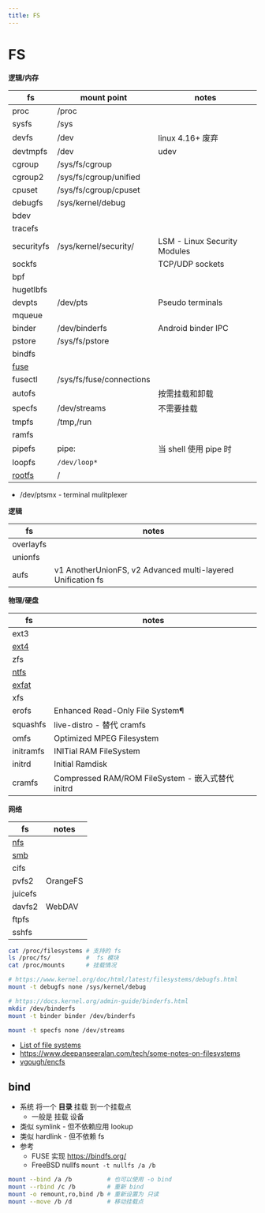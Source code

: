 ```yaml
---
title: FS
---
```


# FS

**逻辑/内存**

| fs         | mount point              | notes                        |
| ---------- | ------------------------ | ---------------------------- |
| proc       | /proc                    |
| sysfs      | /sys                     |
| devfs      | /dev                     | linux 4.16+ 废弃             |
| devtmpfs   | /dev                     | udev                         |
| cgroup     | /sys/fs/cgroup           |
| cgroup2    | /sys/fs/cgroup/unified   |
| cpuset     | /sys/fs/cgroup/cpuset    |
| debugfs    | /sys/kernel/debug        |
| bdev       |
| tracefs    |
| securityfs | /sys/kernel/security/    | LSM - Linux Security Modules |
| sockfs     |                          | TCP/UDP sockets              |
| bpf        |
| hugetlbfs  |
| devpts     | /dev/pts                 | Pseudo terminals             |
| mqueue     |
| binder     | /dev/binderfs            | Android binder IPC           |
| pstore     | /sys/fs/pstore           |
| bindfs     |
| [fuse]     |
| fusectl    | /sys/fs/fuse/connections |
| autofs     |                          | 按需挂载和卸载               |
| specfs     | /dev/streams             | 不需要挂载                   |
| tmpfs      | /tmp,/run                |
| ramfs      |
| pipefs     | pipe:                    | 当 shell 使用 pipe 时        |
| loopfs     | `/dev/loop*`             |
| [rootfs]   | /                        |

- /dev/ptsmx - terminal mulitplexer

**逻辑**

| fs        | notes                                                       |
| --------- | ----------------------------------------------------------- |
| overlayfs |
| unionfs   |
| aufs      | v1 AnotherUnionFS, v2 Advanced multi-layered Unification fs |

**物理/硬盘**

| fs        | notes                                             |
| --------- | ------------------------------------------------- |
| ext3      |
| [ext4]    |
| zfs       |
| [ntfs]    |
| [exfat]   |
| xfs       |
| erofs     | Enhanced Read-Only File System¶                   |
| squashfs  | live-distro - 替代 cramfs                         |
| omfs      | Optimized MPEG Filesystem                         |
| initramfs | INITial RAM FileSystem                            |
| initrd    | Initial Ramdisk                                   |
| cramfs    | Compressed RAM/ROM FileSystem - 嵌入式替代 initrd |

**网络**

| fs      | notes    |
| ------- | -------- |
| [nfs]   |
| [smb]   |
| cifs    |
| pvfs2   | OrangeFS |
| juicefs |
| davfs2  | WebDAV   |
| ftpfs   |
| sshfs   |

[ext4]: ./ext4.md
[ntfs]: ./ntfs.md
[exfat]: ./exfat.md
[nfs]: ./nfs.md
[smb]: ./smb.md
[fuse]: ./fuse.md
[rootfs]: ./rootfs.md

```sh
cat /proc/filesystems # 支持的 fs
ls /proc/fs/          #  fs 模块
cat /proc/mounts      # 挂载情况

# https://www.kernel.org/doc/html/latest/filesystems/debugfs.html
mount -t debugfs none /sys/kernel/debug

# https://docs.kernel.org/admin-guide/binderfs.html
mkdir /dev/binderfs
mount -t binder binder /dev/binderfs

mount -t specfs none /dev/streams
```

- [List of file systems](https://en.wikipedia.org/wiki/List_of_file_systems)
- https://www.deepanseeralan.com/tech/some-notes-on-filesystems
- [vgough/encfs](https://github.com/vgough/encfs)

## bind

- 系统 将一个 **目录** 挂载 到一个挂载点
  - 一般是 挂载 设备
- 类似 symlink - 但不依赖应用 lookup
- 类似 hardlink - 但不依赖 fs
- 参考
  - FUSE 实现 https://bindfs.org/
  - FreeBSD nullfs `mount -t nullfs /a /b`

```bash
mount --bind /a /b          # 也可以使用 -o bind
mount --rbind /c /b         # 重新 bind
mount -o remount,ro,bind /b # 重新设置为 只读
mount --move /b /d          # 移动挂载点
```
